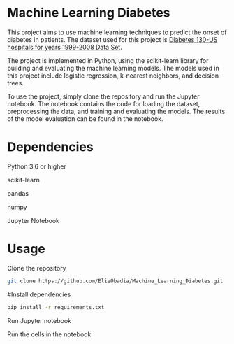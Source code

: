 # Machine Learning Diabetes
This project aims to use machine learning techniques to predict the onset of diabetes in patients. The dataset used for this project is [Diabetes 130-US hospitals for years 1999-2008 Data Set](https://archive.ics.uci.edu/ml/datasets/Diabetes+130-US+hospitals+for+years+1999-2008).

The project is implemented in Python, using the scikit-learn library for building and evaluating the machine learning models. The models used in this project include logistic regression, k-nearest neighbors, and decision trees.

To use the project, simply clone the repository and run the Jupyter notebook. The notebook contains the code for loading the dataset, preprocessing the data, and training and evaluating the models. The results of the model evaluation can be found in the notebook.

# Dependencies

Python 3.6 or higher

scikit-learn

pandas

numpy

Jupyter Notebook

# Usage

Clone the repository
```bash
git clone https://github.com/ElieObadia/Machine_Learning_Diabetes.git
```

#Install dependencies

```bash
pip install -r requirements.txt
```

Run Jupyter notebook

Run the cells in the notebook
